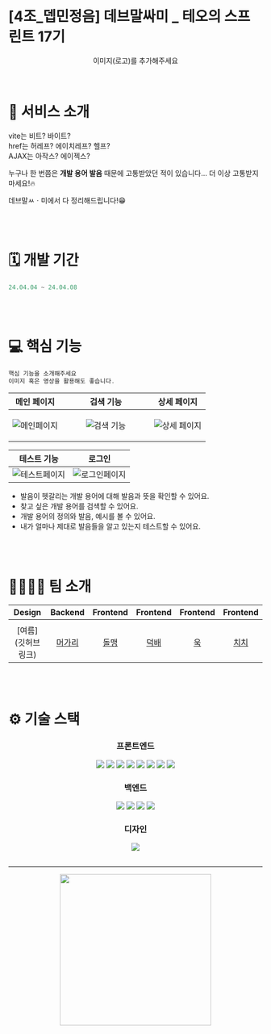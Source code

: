# [4조_뎁민정음] 데브말싸미 _ 테오의 스프린트 17기

<p align="center">
  이미지(로고)를 추가해주세요
</p>

<br >


# 💼 서비스 소개

vite는 비트? 바이트? 
<br>
href는 허레프? 에이치레프? 헬프? 
<br>
AJAX는 아작스? 에이젝스? 
 

누구나 한 번쯤은 <b>개발 용어 발음</b> 때문에 고통받았던 적이 있습니다... 
더 이상 고통받지 마세요!🔥

데브말ㅆㆍ미에서 다 정리해드립니다!😁


<br >
<br >

# 🗓️ 개발 기간

```jsx
24.04.04 ~ 24.04.08
```

<br >
<br >

# 💻 핵심 기능

```jsx
핵심 기능을 소개해주세요
이미지 혹은 영상을 활용해도 좋습니다.
```


|  메인 페이지  | 검색 기능 | 상세 페이지 | 
| :--------: | :----------: | :-----------: |
| ![메인페이지](https://github.com/Devminjeong-eum/frontend/assets/55550034/347e01a5-f8fd-4add-b427-8cdf81d78534) | <figure class="half">![검색 기능]() | ![상세 페이지](https://github.com/Devminjeong-eum/frontend/assets/55550034/4c95ed76-e909-4bbf-a096-be7382c3c760) </figure> |

|  테스트 기능 | 로그인 |
| :--------: | :----------: | 
| ![테스트페이지]() | ![로그인페이지](https://github.com/Devminjeong-eum/frontend/assets/55550034/257d2553-0143-45b5-921e-ab0e8cb7d487) |



- 발음이 헷갈리는 개발 용어에 대해 발음과 뜻을 확인할 수 있어요.
- 찾고 싶은 개발 용어를 검색할 수 있어요.
- 개발 용어의 정의와 발음, 예시를 볼 수 있어요.
- 내가 얼마나 제대로 발음들을 알고 있는지 테스트할 수 있어요.


<br >
<br >

# 👨‍👩‍👧‍👦 팀 소개

|     Design      |     Backend      |     Frontend     |     Frontend     |     Frontend     |     Frontend     |
| :-------------: | :--------------: | :--------------: | :--------------: | :--------------: | :--------------: |
|                                      |
| [여름](깃허브 링크) | [머가리](https://github.com/tls3254) | [돌맹](https://github.com/nyoung113) | [덕배](https://github.com/dotory0829) | [욱](https://github.com/uk11) | [치치](https://github.com/ono212) | 

<br>
<br>

# ⚙️ 기술 스택

<div align="middle">


### 프론트엔드

<img src="https://img.shields.io/badge/React-61DAFB?style=for-the-badge&logo=react&logoColor=white">
<img src="https://img.shields.io/badge/TypeScript-3178C6?style=for-the-badge&logo=typescript&logoColor=white">
<img src="https://img.shields.io/badge/reactquery-FF4154?style=for-the-badge&logo=react-query&logoColor=white">
<img src="https://img.shields.io/badge/tailwindcss-06B6D4?style=for-the-badge&logo=TailwindCss&logoColor=white">
<img src="https://img.shields.io/badge/reactrouter-CA4245?style=for-the-badge&logo=reactrouter&logoColor=white">
<img src="https://img.shields.io/badge/amazonsaws-232F3E?style=for-the-badge&logo=amazonsaws&logoColor=white">
<img src="https://img.shields.io/badge/amazons3-569A31?style=for-the-badge&logo=amazons3&logoColor=white">
<img src="https://img.shields.io/badge/vite-646CFF?style=for-the-badge&logo=vite&logoColor=white">

### 백엔드

<img src="https://img.shields.io/badge/springboot-6DB33F?style=for-the-badge&logo=springboot&logoColor=black">
<img src="https://img.shields.io/badge/spring-000000?style=for-the-badge&logo=spring&logoColor=white">
<img src="https://img.shields.io/badge/amazonec2-FF9900?style=for-the-badge&logo=amazonec2&logoColor=black">
<img src="https://img.shields.io/badge/nestjs-E0234E?style=for-the-badge&logo=nestjs&logoColor=white">

### 디자인

<img src="https://img.shields.io/badge/Figma-F24E1E?style=for-the-badge&logo=Figma&logoColor=white">

<br/>
<br/>

- - -

<p align="center">
  <img src="https://github.com/solssak/teo-sprint-template/assets/107416133/b9616006-c8a2-4a39-a5cb-67d200cb1a84" width="300" height="300"/>
</p>

